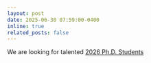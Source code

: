```yaml
---
layout: post
date: 2025-06-30 07:59:00-0400
inline: true
related_posts: false
---
```


We are looking for talented [2026 Ph.D. Students](mailto:shaojing@pjlab.org.cn)